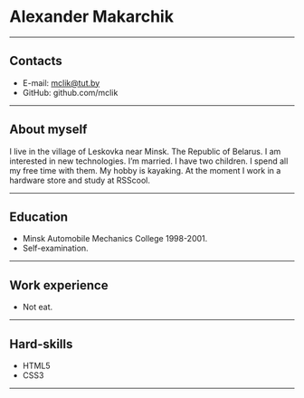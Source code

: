 # Alexander Makarchik
***
## Contacts
+ E-mail: mclik@tut.by
+ GitHub: github.com/mclik
***
## About myself
I live in the village of Leskovka near Minsk. The Republic of Belarus. I am interested in new technologies. I’m married. I have two children. I spend all my free time with them. My hobby is kayaking. At the moment I work in a hardware store and study at RSScool.
***
## Education
+ Minsk Automobile Mechanics College 1998-2001.
+ Self-examination.
***
## Work experience
+ Not eat.
***


## Hard-skills
+ HTML5
+ CSS3
***